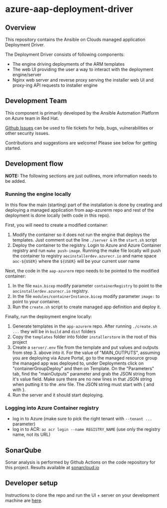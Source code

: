 # azure-aap-deployment-driver

## Overview

This repository contains the Ansible on Clouds managed application Deployment
Driver.

The Deployment Driver consists of following components:

- The engine driving deployments of the ARM templates
- The web UI providing the user a way to interact with the deployment engine/server
- Nginx web server and reverse proxy serving the installer web UI and proxy-ing API requests to installer engine

## Development Team

This component is primarily developed by the Ansible Automation Platform on Azure team in Red Hat.

[Github Issues](https://github.com/ansible/azure-aap-deployment-driver/issues) can be used to file tickets for help, bugs, vulnerabilities or other security issues.

Contributions and suggestions are welcome!  Please see below for getting started.

## Development flow

**NOTE:** The following sections are just outlines, more information needs to be added.

### Running the engine locally

In this flow the main (starting) part of the installation is done by creating and deploying a managed application from aap-azurerm repo and rest of the deployment is done locally (with code in this repo).

First, you will need to create a modified container:

1. Modify the container so it does not run the engine that deploys the templates. Just comment out the line `./server &` in the `start.sh` script
2. Deploy the container to the registry. Login to Azure and Azure Container registry and run `make push-image`. Running the make file locally will push the container to registry `aocinstallerdev.azurecr.io` and name space `aoc-${USER}` where the `${USER}` will be your current user name

Next, the code in the `aap-azurerm` repo needs to be pointed to the modified container:

1. In the file `main.bicep` modify parameter `containerRegistry` to point to the `aocinstallerdev.azurecr.io` registry.
2. In the file `modules/containerInstance.bicep` modify parameter `image:` to point to your container.
3. Run the `create.sh` script to create managed app definition and deploy it.

Finally, run the deployment engine locally:

1. Generate templates in the `app-azurerm` repo. After running `./create.sh ...` they will be in `build` and `dist` folders
2. Copy the `templates` folder into folder `installerstore` in the root of this project
3. Create a `server/.env` file from the template and put values and outputs from step 3. above into it. For the value of "MAIN_OUTPUTS", assuming you are deploying via Azure Portal, go to the managed resource group the managed app was deployed to, under Deployments click on "containerGroupDeploy" and then on Template. On the "Parameters" tab, find the "mainOutputs" parameter and grab the JSON string from it's value field. Make sure there are no new lines in that JSON string when putting it to the .env file. The JSON string must start with { and with }.
4. Run the server and it should start deploying.

### Logging into Azure Container registry

- log in to Azure (make sure to pick the right tenant with `--tenant ...` parameter)
- log in to ACR: `az acr login --name REGISTRY_NAME`  (use only the registry name, not its URL)

## SonarQube

Sonar analysis is performed by Github Actions on the code repository for this
project.  Results available at [sonarcloud.io](https://sonarcloud.io/project/overview?id=aoc-aap-test-installer)

## Developer setup

Instructions to clone the repo and run the UI + server on your development machine are [here](ui/docs/developer-setup.md).